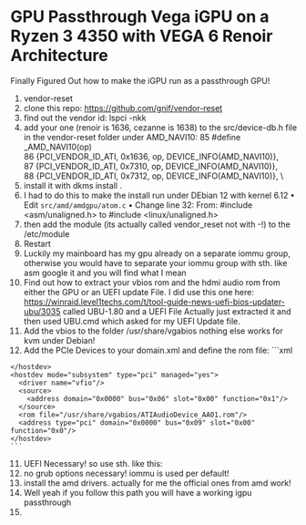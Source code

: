 # GPU Passthrough Vega iGPU on a Ryzen 3 4350 with VEGA 6 Renoir Architecture

Finally Figured Out how to make the iGPU run as a passthrough GPU!

1. vendor-reset
  1. clone this repo: https://github.com/gnif/vendor-reset
  2. find out the vendor id: lspci -nkk
  3. add your one (renoir is 1636, cezanne is 1638) to the src/device-db.h file in the vendor-reset folder under AMD_NAVI10:
      85 #define _AMD_NAVI10(op) \
      86     {PCI_VENDOR_ID_ATI, 0x1636, op, DEVICE_INFO(AMD_NAVI10)}, \
      87     {PCI_VENDOR_ID_ATI, 0x7310, op, DEVICE_INFO(AMD_NAVI10)}, \
      88     {PCI_VENDOR_ID_ATI, 0x7312, op, DEVICE_INFO(AMD_NAVI10)}, \
  4. install it with dkms install .
  5.  I had to do this to make the install run under DEbian 12 with kernel 6.12
    	•	Edit `src/amd/amdgpu/atom.c`
	    •	Change line 32: From:
       #include <asm/unaligned.h>
        to
       #include <linux/unaligned.h>
  6. then add the module (its actually called vendor_reset not with -!) to the /etc/module
  7. Restart
  8. Luckily my mainboard has my gpu already on a separate iommu group, otherwise you would have to separate your iommu group with sth. like asm google it and you will find what I mean
  9. Find out how to extract your vbios rom and the hdmi audio rom from either the GPU or an UEFI update File. I did use this one here: https://winraid.level1techs.com/t/tool-guide-news-uefi-bios-updater-ubu/3035 called UBU-1.80 and a UEFI File
      Actually just extracted it and then used UBU.cmd which asked for my UEFI Update file.
  10. Add the vbios to the folder /usr/share/vgabios nothing else works for kvm under Debian!
  11. Add the PCIe Devices to your domain.xml and define the rom file:
     ```xml
     <hostdev mode="subsystem" type="pci" managed="yes">
      <source>
        <address domain="0x0000" bus="0x06" slot="0x00" function="0x0"/>
      </source>
      <rom file="/usr/share/vgabios/vbios_1636.dat"/>
      <address type="pci" domain="0x0000" bus="0x06" slot="0x00" function="0x0"/>
    </hostdev>
    <hostdev mode="subsystem" type="pci" managed="yes">
      <driver name="vfio"/>
      <source>
        <address domain="0x0000" bus="0x06" slot="0x00" function="0x1"/>
      </source>
      <rom file="/usr/share/vgabios/ATIAudioDevice_AA01.rom"/>
      <address type="pci" domain="0x0000" bus="0x09" slot="0x00" function="0x0"/>
    </hostdev>
    ```
  11. UEFI Necessary! so use sth. like this: 
  12. no grub options necessary! iommu is used per default!
  13. install the amd drivers. actually for me the official ones from amd work!
  14. Well yeah if you follow this path you will have a working igpu passthrough
  15. 
